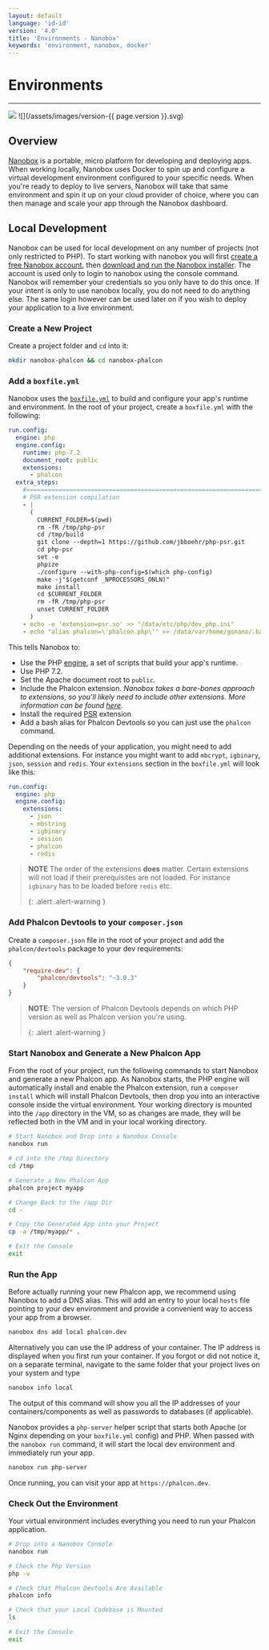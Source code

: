 ```yaml
---
layout: default
language: 'id-id'
version: '4.0'
title: 'Environments - Nanobox'
keywords: 'environment, nanobox, docker'
---
```


# Environments
- - -
![](/assets/images/document-status-stable-success.svg) ![](/assets/images/version-{{ page.version }}.svg)

## Overview
[Nanobox][nanobox] is a portable, micro platform for developing and deploying apps. When working locally, Nanobox uses Docker to spin up and configure a virtual development environment configured to your specific needs. When you're ready to deploy to live servers, Nanobox will take that same environment and spin it up on your cloud provider of choice, where you can then manage and scale your app through the Nanobox dashboard.

## Local Development
Nanobox can be used for local development on any number of projects (not only restricted to PHP). To start working with nanobox you will first [create a free Nanobox account][nanobox_account], then [download and run the Nanobox installer][nanobox_installer]. The account is used only to login to nanobox using the console command. Nanobox will remember your credentials so you only have to do this once. If your intent is only to use nanobox locally, you do not need to do anything else. The same login however can be used later on if you wish to deploy your application to a live environment.

### Create a New Project
Create a project folder and `cd` into it:

```bash
mkdir nanobox-phalcon && cd nanobox-phalcon
```

### Add a `boxfile.yml`
Nanobox uses the [`boxfile.yml`][boxfile] to build and configure your app's runtime and environment. In the root of your project, create a `boxfile.yml` with the following:

```yaml
run.config:
  engine: php
  engine.config:
    runtime: php-7.2
    document_root: public
    extensions:
      - phalcon
  extra_steps:
    #===========================================================================
    # PSR extension compilation
    - |
      (
        CURRENT_FOLDER=$(pwd)
        rm -fR /tmp/php-psr
        cd /tmp/build
        git clone --depth=1 https://github.com/jbboehr/php-psr.git
        cd php-psr
        set -e
        phpize
        ./configure --with-php-config=$(which php-config)
        make -j"$(getconf _NPROCESSORS_ONLN)"
        make install
        cd $CURRENT_FOLDER
        rm -fR /tmp/php-psr
        unset CURRENT_FOLDER
      )
    - echo -e 'extension=psr.so' >> "/data/etc/php/dev_php.ini"
    - echo "alias phalcon=\'phalcon.php\'" >> /data/var/home/gonano/.bashrc
```

This tells Nanobox to:

- Use the PHP [engine][engine], a set of scripts that build your app's runtime.
- Use PHP 7.2.
- Set the Apache document root to `public`.
- Include the Phalcon extension. *Nanobox takes a bare-bones approach to extensions, so you'll likely need to include other extensions. More information can be found [here][php_extensions].*
- Install the required [PSR][psr] extension
- Add a bash alias for Phalcon Devtools so you can just use the `phalcon` command.

Depending on the needs of your application, you might need to add additional extensions. For instance you might want to add `mbcrypt`, `igbinary`, `json`, `session` and `redis`. Your `extensions` section in the `boxfile.yml` will look like this:

```yaml
run.config:
  engine: php
  engine.config:
    extensions:
      - json
      - mbstring
      - igbinary
      - session
      - phalcon
      - redis
```

> **NOTE** The order of the extensions **does** matter. Certain extensions will not load if their prerequisites are not loaded. For instance `igbinary` has to be loaded before `redis` etc. 
> 
> {: .alert .alert-warning }

### Add Phalcon Devtools to your `composer.json`
Create a `composer.json` file in the root of your project and add the `phalcon/devtools` package to your dev requirements:

```json
{
    "require-dev": {
        "phalcon/devtools": "~3.0.3"
    }
}
```

> **NOTE**: The version of Phalcon Devtools depends on which PHP version as well as Phalcon version you're using. 
> 
> {: .alert .alert-warning }

### Start Nanobox and Generate a New Phalcon App
From the root of your project, run the following commands to start Nanobox and generate a new Phalcon app. As Nanobox starts, the PHP engine will automatically install and enable the Phalcon extension, run a `composer install` which will install Phalcon Devtools, then drop you into an interactive console inside the virtual environment. Your working directory is mounted into the `/app` directory in the VM, so as changes are made, they will be reflected both in the VM and in your local working directory.

```bash
# Start Nanobox and Drop into a Nanobox Console
nanobox run

# cd into the /tmp Directory
cd /tmp

# Generate a New Phalcon App
phalcon project myapp

# Change Back to the /app Dir
cd -

# Copy the Generated App into your Project
cp -a /tmp/myapp/* .

# Exit the Console
exit
```

### Run the App
Before actually running your new Phalcon app, we recommend using Nanobox to add a DNS alias. This will add an entry to your local `hosts` file pointing to your dev environment and provide a convenient way to access your app from a browser.

```bash
nanobox dns add local phalcon.dev
```

Alternatively you can use the IP address of your container. The IP address is displayed when you first run your container. If you forgot or did not notice it, on a separate terminal, navigate to the same folder that your project lives on your system and type

```bash
nanobox info local
```
The output of this command will show you all the IP addresses of your containers/components as well as passwords to databases (if applicable).

Nanobox provides a `php-server` helper script that starts both Apache (or Nginx depending on your `boxfile.yml` config) and PHP. When passed with the `nanobox run` command, it will start the local dev environment and immediately run your app.

```bash
nanobox run php-server
```

Once running, you can visit your app at `https://phalcon.dev`.

### Check Out the Environment
Your virtual environment includes everything you need to run your Phalcon application.

```bash
# Drop into a Nanobox Console
nanobox run

# Check the Php Version
php -v

# Check that Phalcon Devtools Are Available
phalcon info

# Check that your Local Codebase is Mounted
ls

# Exit the Console
exit
```

[nanobox]: https://nanobox.io
[nanobox_account]: https://dashboard.nanobox.io/users/register
[nanobox_installer]: https://dashboard.nanobox.io/download
[boxfile]: https://docs.nanobox.io/boxfile/
[engine]: https://docs.nanobox.io/engines/
[php_extensions]: https://guides.nanobox.io/php/phalcon/php-extensions/
[psr]: https://github.com/jbboehr/php-psr.git